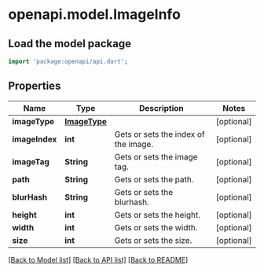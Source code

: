 # openapi.model.ImageInfo

## Load the model package
```dart
import 'package:openapi/api.dart';
```

## Properties
Name | Type | Description | Notes
------------ | ------------- | ------------- | -------------
**imageType** | [**ImageType**](ImageType.md) |  | [optional] 
**imageIndex** | **int** | Gets or sets the index of the image. | [optional] 
**imageTag** | **String** | Gets or sets the image tag. | [optional] 
**path** | **String** | Gets or sets the path. | [optional] 
**blurHash** | **String** | Gets or sets the blurhash. | [optional] 
**height** | **int** | Gets or sets the height. | [optional] 
**width** | **int** | Gets or sets the width. | [optional] 
**size** | **int** | Gets or sets the size. | [optional] 

[[Back to Model list]](../README.md#documentation-for-models) [[Back to API list]](../README.md#documentation-for-api-endpoints) [[Back to README]](../README.md)


